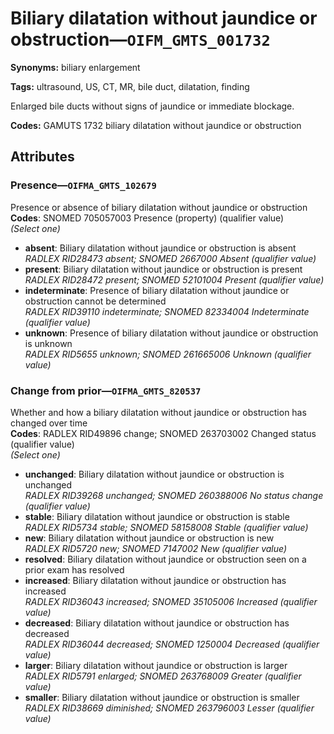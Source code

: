 # Biliary dilatation without jaundice or obstruction—`OIFM_GMTS_001732`

**Synonyms:** biliary enlargement

**Tags:** ultrasound, US, CT, MR, bile duct, dilatation, finding

Enlarged bile ducts without signs of jaundice or immediate blockage.

**Codes:** GAMUTS 1732 biliary dilatation without jaundice or obstruction

## Attributes

### Presence—`OIFMA_GMTS_102679`

Presence or absence of biliary dilatation without jaundice or obstruction  
**Codes**: SNOMED 705057003 Presence (property) (qualifier value)  
*(Select one)*

- **absent**: Biliary dilatation without jaundice or obstruction is absent  
_RADLEX RID28473 absent; SNOMED 2667000 Absent (qualifier value)_
- **present**: Biliary dilatation without jaundice or obstruction is present  
_RADLEX RID28472 present; SNOMED 52101004 Present (qualifier value)_
- **indeterminate**: Presence of biliary dilatation without jaundice or obstruction cannot be determined  
_RADLEX RID39110 indeterminate; SNOMED 82334004 Indeterminate (qualifier value)_
- **unknown**: Presence of biliary dilatation without jaundice or obstruction is unknown  
_RADLEX RID5655 unknown; SNOMED 261665006 Unknown (qualifier value)_

### Change from prior—`OIFMA_GMTS_820537`

Whether and how a biliary dilatation without jaundice or obstruction has changed over time  
**Codes**: RADLEX RID49896 change; SNOMED 263703002 Changed status (qualifier value)  
*(Select one)*

- **unchanged**: Biliary dilatation without jaundice or obstruction is unchanged  
_RADLEX RID39268 unchanged; SNOMED 260388006 No status change (qualifier value)_
- **stable**: Biliary dilatation without jaundice or obstruction is stable  
_RADLEX RID5734 stable; SNOMED 58158008 Stable (qualifier value)_
- **new**: Biliary dilatation without jaundice or obstruction is new  
_RADLEX RID5720 new; SNOMED 7147002 New (qualifier value)_
- **resolved**: Biliary dilatation without jaundice or obstruction seen on a prior exam has resolved  
- **increased**: Biliary dilatation without jaundice or obstruction has increased  
_RADLEX RID36043 increased; SNOMED 35105006 Increased (qualifier value)_
- **decreased**: Biliary dilatation without jaundice or obstruction has decreased  
_RADLEX RID36044 decreased; SNOMED 1250004 Decreased (qualifier value)_
- **larger**: Biliary dilatation without jaundice or obstruction is larger  
_RADLEX RID5791 enlarged; SNOMED 263768009 Greater (qualifier value)_
- **smaller**: Biliary dilatation without jaundice or obstruction is smaller  
_RADLEX RID38669 diminished; SNOMED 263796003 Lesser (qualifier value)_